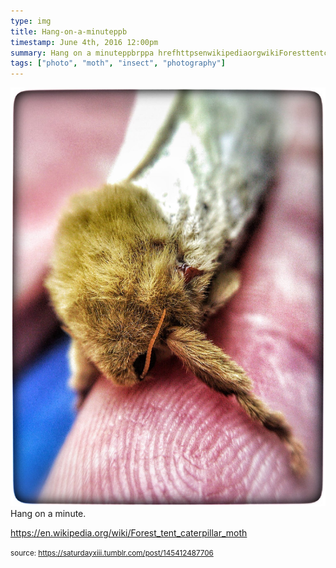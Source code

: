 ```yaml
---
type: img
title: Hang-on-a-minuteppb
timestamp: June 4th, 2016 12:00pm
summary: Hang on a minuteppbrppa hrefhttpsenwikipediaorgwikiForesttentcaterpillarmoth targetblankhttpsenwikipediaorgwiki
tags: ["photo", "moth", "insect", "photography"]
---
```

<img src="../media/145412487706.jpg"/>
                                                                                          <div class="caption">
Hang on a minute.

<br/>

<a href="https://en.wikipedia.org/wiki/Forest_tent_caterpillar_moth" target="_blank">https://en.wikipedia.org/wiki/Forest_tent_caterpillar_moth</a><br/>
 
                                    
                
                
                
                
                                
<small>source: https://saturdayxiii.tumblr.com/post/145412487706</small>